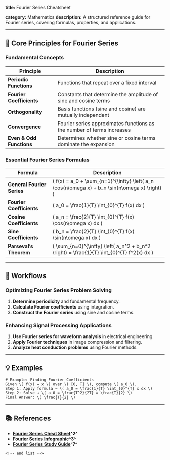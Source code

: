 **title:** Fourier Series Cheatsheet

**category:** Mathematics
**description:** A structured reference guide for Fourier series, covering formulas, properties, and applications.

---

## 🔢 **Core Principles for Fourier Series**

### **Fundamental Concepts**

| Principle                      | Description                                                            |
| ------------------------------ | ---------------------------------------------------------------------- |
| **Periodic Functions**   | Functions that repeat over a fixed interval                            |
| **Fourier Coefficients** | Constants that determine the amplitude of sine and cosine terms        |
| **Orthogonality**        | Basis functions (sine and cosine) are mutually independent             |
| **Convergence**          | Fourier series approximates functions as the number of terms increases |
| **Even & Odd Functions** | Determines whether sine or cosine terms dominate the expansion         |

### **Essential Fourier Series Formulas**

| Formula                          | Description                                                                                     |
| -------------------------------- | ----------------------------------------------------------------------------------------------- |
| **General Fourier Series** | \( f(x) = a_0 + \sum_{n=1}^{\infty} \left( a_n \cos(n\omega x) + b_n \sin(n\omega x) \right) \) |
| **Fourier Coefficients**   | \( a_0 = \frac{1}{T} \int_{0}^{T} f(x) dx \)                                                    |
| **Cosine Coefficients**    | \( a_n = \frac{2}{T} \int_{0}^{T} f(x) \cos(n\omega x) dx \)                                    |
| **Sine Coefficients**      | \( b_n = \frac{2}{T} \int_{0}^{T} f(x) \sin(n\omega x) dx \)                                    |
| **Parseval’s Theorem**    | \( \sum_{n=0}^{\infty} \left( a_n^2 + b_n^2 \right) = \frac{1}{T} \int_{0}^{T} f^2(x) dx \)     |

---

## 🔄 **Workflows**

### **Optimizing Fourier Series Problem Solving**

1. **Determine periodicity** and fundamental frequency.
2. **Calculate Fourier coefficients** using integration.
3. **Construct the Fourier series** using sine and cosine terms.

### **Enhancing Signal Processing Applications**

1. **Use Fourier series for waveform analysis** in electrical engineering.
2. **Apply Fourier techniques** in image compression and filtering.
3. **Analyze heat conduction problems** using Fourier methods.

---

## 💡 **Examples**

```plaintext
# Example: Finding Fourier Coefficients
Given \( f(x) = x \) over \( [0, T] \), compute \( a_0 \).  
Step 1: Apply formula → \( a_0 = \frac{1}{T} \int_{0}^{T} x dx \)  
Step 2: Solve → \( a_0 = \frac{T^2}{2T} = \frac{T}{2} \)  
Final Answer: \( \frac{T}{2} \)  
```

---

## 📚 **References**

- **[Fourier Series Cheat Sheet](https://www.scribd.com/document/49617400/Fourier-Transform-Cheat-Sheet)^2^**
- **[Fourier Series Infographic](https://www.pinterest.fr/pin/308637380707846892/)^3^**
- **[Fourier Series Study Guide](https://github.com/H-tr/CE3102-cheatsheet)^7^**

```
<!-- end list -->
```

